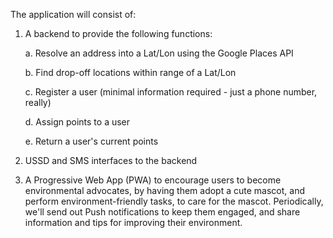 The application will consist of:

1. A backend to provide the following functions: 

   a. Resolve an address into a Lat/Lon using the Google Places API
   
   b. Find drop-off locations within range of a Lat/Lon
   
   c. Register a user (minimal information required - just a phone number, really)
   
   d. Assign points to a user
   
   e. Return a user's current points
   
2. USSD and SMS interfaces to the backend
3. A Progressive Web App (PWA) to encourage users to become environmental advocates, 
   by having them adopt a cute mascot, and perform environment-friendly tasks, to care
   for the mascot. Periodically, we'll send out Push notifications to keep them engaged,
   and share information and tips for improving their environment.
